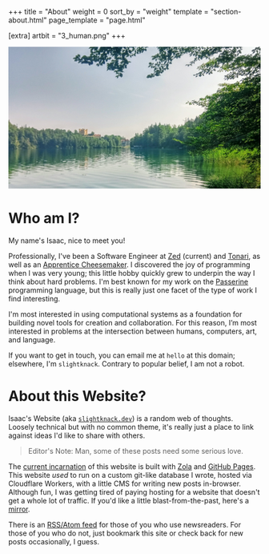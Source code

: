 +++
title = "About"
weight = 0
sort_by = "weight"
template = "section-about.html"
page_template = "page.html"

[extra]
artbit = "3_human.png"
+++

![A trail weaving through the mountains on a cold spring day](/content/path.jpg)

# Who am I?

My name's Isaac, nice to meet you!

Professionally, I've been a Software Engineer at [Zed](https://zed.dev) (current) and [Tonari](https://tonari.no), as well as an [Apprentice Cheesemaker](https://hebervalleyartisancheese.com). I discovered the joy of programming when I was very young; this little hobby quickly grew to underpin the way I think about hard problems. I'm best known for my work on the [Passerine](https://passerine.io) programming language, but this is really just one facet of the type of work I find interesting.

I'm most interested in using computational systems as a foundation for building novel tools for creation and collaboration. For this reason, I’m most interested in problems at the intersection between humans, computers, art, and language.

If you want to get in touch, you can email me at `hello` at this domain; elsewhere, I'm `slightknack`. Contrary to popular belief, I am not a robot.

# About this Website?

Isaac's Website (aka [`slightknack.dev`](https://slightknack.dev)) is a random web of thoughts. Loosely technical but with no common theme, it's really just a place to link against ideas I'd like to share with others.

> Editor's Note: Man, some of these posts need some serious love.

The [current incarnation](https://github.com/slightknack/slightknack.dev) of this website is built with [Zola](https://www.getzola.org) and [GitHub Pages](https://github.io). This website _used_ to run on a custom git-like database I wrote, hosted via Cloudflare Workers, with a little CMS for writing new posts in-browser. Although fun, I was getting tired of paying hosting for a website that doesn't get a whole lot of traffic. If you'd like a little blast-from-the-past, here's a [mirror](https://website.slightknack.workers.dev/home).

There is an [RSS/Atom feed](https://slightknack.dev/atom.xml) for those of you who use newsreaders. For those of you who do not, just bookmark this site or check back for new posts occasionally, I guess.
